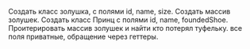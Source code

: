 Создать класс золушка, с полями id, name, size. 
Создать массив золушек.
Создать класс Принц с полями id, name, foundedShoe.
Проитерировать массив золушек и найти кто потерял туфельку. 
все поля приватные, обращение через геттеры. 